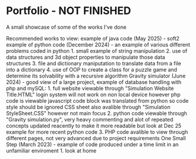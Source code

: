# Portfolio - NOT FINISHED
A small showcase of some of the works I've done 

Recommended works to view:
  example of java code (May 2025) - soft2
  example of python code (December 2024) - an example of various different problems coded in python
    1. small example of string manipulation 
    2. use of data structures and 3d object properties to manipulate those data structures 
    3. file and dictionary maniputation to translate data from a file into a dictionary
    4. use of OOP to create a class for a puzzle game and determine its solvability with a recursive algorithm
  Gravity simulator (June 2024) - good view of a large project, example of database handling with php and mySQL:
    1. full website viewable through "Simulation Website Title.HTML"
       login system will not work on non local device however php code is viewable 
       javascript code block was translated from python so code style should be ignored
       CSS sheet also avalible through "Simulation StyleSheet.CSS" however not main focus 
    2. python code viewable through "Gravity simulation.py", very heavy commenting and alot of repeated concepts
       updated reacently to make it more readable but look at Dec 25 example for more recent python code
    3. PHP code avalible to view through different pages, not very advanced due to project requirements 
  One Small Step (March 2023) - example of code produced under a time limit in an unfamiliar enviroment
    1. look at home
  
